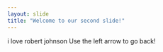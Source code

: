 ```yaml
---
layout: slide
title: "Welcome to our second slide!"
---
```

i love robert johnson
Use the left arrow to go back!
